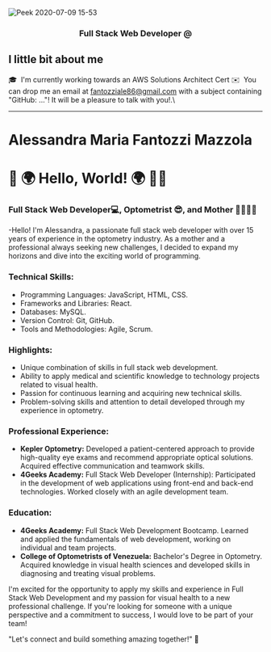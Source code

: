 ![Peek 2020-07-09 15-53](https://user-images.githubusercontent.com/7910856/87048834-84abea80-c1fc-11ea-9342-27b96a046ba4.gif)
<h3 align="center">Full Stack Web Developer @ </h3>

## I little bit about me

🎓 &nbsp;I'm currently working towards an AWS Solutions Architect Cert
✉️ &nbsp;You can drop me an email at fantozziale86@gmail.com with a subject containing "GitHub: ..."! It will be a pleasure to talk with you!.\

---
# Alessandra Maria Fantozzi Mazzola

# 👋 🌍 Hello, World! 🌍 👩‍💻

### Full Stack Web Developer💻, Optometrist 😎, and Mother 👩🏻‍👦🏻

-Hello! I'm Alessandra, a passionate full stack web developer with over 15 years of experience in the optometry industry. As a mother and a professional always seeking new challenges, I decided to expand my horizons and dive into the exciting world of programming.

### Technical Skills:
- Programming Languages: JavaScript, HTML, CSS.
- Frameworks and Libraries: React.
- Databases: MySQL.
- Version Control: Git, GitHub.
- Tools and Methodologies: Agile, Scrum.

### Highlights:
- Unique combination of skills in full stack web development.
- Ability to apply medical and scientific knowledge to technology projects related to visual health.
- Passion for continuous learning and acquiring new technical skills.
- Problem-solving skills and attention to detail developed through my experience in optometry.

### Professional Experience:
- **Kepler Optometry:** Developed a patient-centered approach to provide high-quality eye exams and recommend appropriate optical solutions. Acquired effective communication and teamwork skills.
- **4Geeks Academy:** Full Stack Web Developer (Internship): Participated in the development of web applications using front-end and back-end technologies. Worked closely with an agile development team.

### Education:
- **4Geeks Academy:** Full Stack Web Development Bootcamp. Learned and applied the fundamentals of web development, working on individual and team projects.
- **College of Optometrists of Venezuela:** Bachelor's Degree in Optometry. Acquired knowledge in visual health sciences and developed skills in diagnosing and treating visual problems.

I'm excited for the opportunity to apply my skills and experience in Full Stack Web Development and my passion for visual health to a new professional challenge. If you're looking for someone with a unique perspective and a commitment to success, I would love to be part of your team!

"Let's connect and build something amazing together!" 🚀
